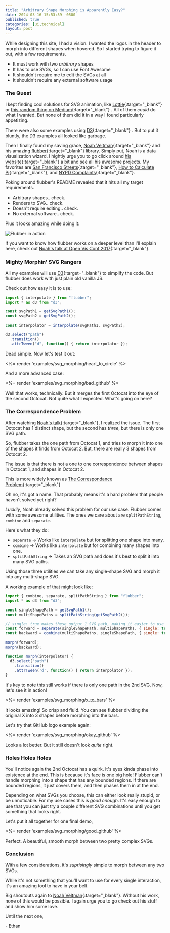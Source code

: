 ```yaml
---
title: "Arbitrary Shape Morphing is Apparently Easy?"
date: 2024-03-16 15:53:59 -0500
published: true
categories: [ui,technical]
layout: post
---
```


While designing this site, I had a vision. I wanted the logos in the header to morph into different shapes when hovered.
So I started trying to figure it out, with a few requirements.

- It must work with two _arbitrary_ shapes
- It has to use SVGs, so I can use Font Awesome
- It shouldn't require me to edit the SVGs at all
- It shouldn't require any external software usage

### The Quest

I kept finding cool solutions for SVG animation, like [Lottie](https://airbnb.design/lottie/){:target="_blank"}
or [this random thing on Medium](https://codeburst.io/svg-morphing-the-easy-way-and-the-hard-way-c117a620b65f){:target="_blank"}
. All of them _could_ do what I wanted. But none of them did it in a way I found particularly
appetizing.

There were also some examples using [D3](https://d3js.org/){:target="_blank"}
. But to put it bluntly, the D3 examples all looked like garbage.

Then I finally found my saving grace, [Noah Veltman](https://noahveltman.com/){:target="_blank"} and his amazing [flubber](https://github.com/veltman/flubber){:target="_blank"} library.
Simply put, Noah is a data visualization wizard. I hightly urge you to go click around [his website](https://noahveltman.com/){:target="_blank"} a bit and see all his awesome projects. My favorites are [San Francisco Streets](http://sfstreets.noahveltman.com/){:target="_blank"}, [How to Calculate Pi](https://noahveltman.com/pi/){:target="_blank"}, and
[NYPD Complaints](https://project.wnyc.org/ccrb/){:target="_blank"}.

Poking around flubber's README revealed that it hits all my target requirements.

- Arbitrary shapes.. check.
- Renders to SVG.. check.
- Doesn't require editing.. check.
- No external software.. check.

Plus it looks amazing while doing it:

![Flubber in action](https://user-images.githubusercontent.com/2120446/27014160-e0ce7c04-4ea7-11e7-8da4-5dde839290eb.gif)

If you want to know how flubber works on a deeper level than I'll explain here, check out [Noah's talk at Open Vis Conf 2017](https://youtu.be/PLc1y-gim_0?si=FeYNHoUuRmCvzbVH){:target="_blank"}.

### Mighty Morphin' SVG Rangers
All my examples will use [D3](https://d3js.org/){:target="_blank"} to simplify the code. But flubber does work with just
plain old vanilla JS.

Check out how easy it is to use:

```javascript
import { interpolate } from "flubber";
import * as d3 from "d3";

const svgPath1 = getSvgPath1();
const svgPath2 = getSvgPath2();

const interpolator = interpolate(svgPath1, svgPath2);

d3.select("path")
  .transition()
  .attrTween("d", function() { return interpolator });
```

Dead simple. Now let's test it out:

<%= render 'examples/svg_morphing/heart_to_circle' %>

And a more advanced case:

<%= render 'examples/svg_morphing/bad_github' %>

Well that works, technically. But it merges the first Octocat into the eye of the second Octocat. Not quite what I expected. What's going on here?

### The Correspondence Problem

After watching [Noah's talk](https://youtu.be/PLc1y-gim_0?si=FeYNHoUuRmCvzbVH){:target="_blank"}, I realized the issue.
The first Octocat has 1 distinct shape, but the second has _three_, but there is only one SVG path.

So, flubber takes the one path from Octocat 1, and tries to morph it into one of the shapes it finds from Octocat 2.
But, there are really 3 shapes from Octocat 2.

The issue is that there is not a one to one correspondence between shapes in Octocat 1, and shapes in Octocat 2.

This is more widely known as [The Correspondance Problem](https://en.wikipedia.org/wiki/Correspondence_problem){:target="_blank"}

Oh no, it's got a name. That probably means it's a hard problem that people haven't solved yet right?

_Luckily_, Noah already solved this problem for our use case. Flubber comes with some awesome utilities. The ones we care about are `splitPathString`, `combine` and `separate`.

Here's what they do:
- `separate` -> Works like `interpolate` but for splitting one shape into many.
- `combine` -> Works like `interpolate` but for combining many shapes into one.
- `splitPathString` -> Takes an SVG path and does it's best to split it into many SVG paths.

Using those three utilities we can take any single-shape SVG and morph it into any multi-shape SVG.

A working example of that might look like:

```javascript
import { combine, separate, splitPathString } from "flubber";
import * as d3 from "d3";

const singleShapePath = getSvgPath1();
const multiShapePaths = splitPathString(getSvgPath2());

// single: true makes these output 1 SVG path, making it easier to use
const forward = separate(singleShapePath, multiShapePaths, { single: true });
const backward = combine(multiShapePaths, singleShapePath, { single: true });

morph(forward);
morph(backward);

function morph(interpolator) {
  d3.select("path")
    .transition()
    .attrTween('d', function() { return interpolator });
}
```

It's key to note this still works if there is only one path in the 2nd SVG. Now, let's see it in action!

<%= render 'examples/svg_morphing/x_to_bars' %>

It looks amazing! So crisp and fluid. You can see flubber dividing the original X into 3 shapes before morphing
into the bars.

Let's try that GitHub logo example again:

<%= render 'examples/svg_morphing/okay_github' %>

Looks a lot better. But it still doesn't look _quite_ right.

### Holes Holes Holes

You'll notice again the 2nd Octocat has a quirk. It's eyes kinda phase into existence at the end.
This is because it's face is one big hole! Flubber can't handle morphing into a shape that has any
bounded regions. If there are bounded regions, it just covers them, and then phases them in at the end.

Depending on what SVGs you choose, this can either look really stupid, or be unnoticable. For my use cases
this is _good enough_. It's easy enough to use that you can just try a couple different SVG combinations
until you get something that looks right.

Let's put it all together for one final demo,

<%= render 'examples/svg_morphing/good_github' %>

Perfect. A beautiful, smooth morph between two pretty complex SVGs.

### Conclusion

With a few considerations, it's _suprisingly_ simple to morph between any two SVGs.

While it's not something that you'll want to use for every single interaction, it's an amazing tool
to have in your belt.

Big shoutouts again to [Noah Veltman](https://noahveltman.com/){:target="_blank"}. Without his work, none of this would be possible.
I again urge you to go check out his stuff and show him some love.

Until the next one,

\- Ethan
